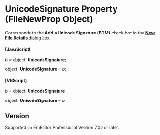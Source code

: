 # UnicodeSignature Property (FileNewProp Object)

Corresponds to the **Add**
**a Unicode Signature (BOM)** check box in the
[**New File Details** dialog box](../../dlg/properties/file/new_details/index).

#### \[JavaScript\]

_b_ = object. **UnicodeSignature**;

object. **UnicodeSignature** = _b_;

#### \[VBScript\]

_b_ = object. **UnicodeSignature**

object. **UnicodeSignature** = _b_

## Version

Supported on EmEditor Professional Version 7.00 or later.